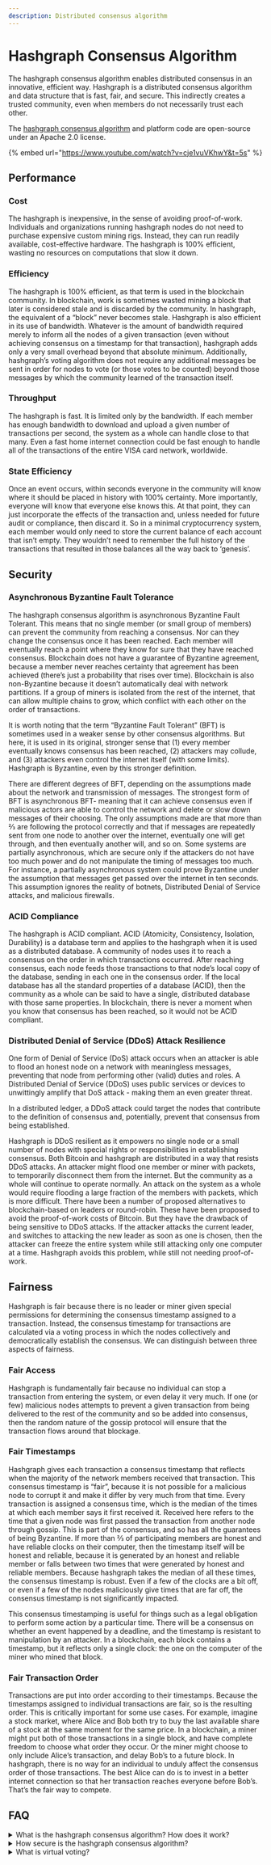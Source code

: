 ```yaml
---
description: Distributed consensus algorithm
---
```


# Hashgraph Consensus Algorithm

The hashgraph consensus algorithm enables distributed consensus in an innovative, efficient way. Hashgraph is a distributed consensus algorithm and data structure that is fast, fair, and secure. This indirectly creates a trusted community, even when members do not necessarily trust each other.

The [hashgraph consensus algorithm](./) and platform code are open-source under an Apache 2.0 license.

{% embed url="https://www.youtube.com/watch?v=cje1vuVKhwY&t=5s" %}

## Performance

### Cost

The hashgraph is inexpensive, in the sense of avoiding proof-of-work. Individuals and organizations running hashgraph nodes do not need to purchase expensive custom mining rigs. Instead, they can run readily available, cost-effective hardware. The hashgraph is 100% efficient, wasting no resources on computations that slow it down.

### Efficiency

The hashgraph is 100% efficient, as that term is used in the blockchain community. In blockchain, work is sometimes wasted mining a block that later is considered stale and is discarded by the community. In hashgraph, the equivalent of a “block” never becomes stale. Hashgraph is also efficient in its use of bandwidth. Whatever is the amount of bandwidth required merely to inform all the nodes of a given transaction (even without achieving consensus on a timestamp for that transaction), hashgraph adds only a very small overhead beyond that absolute minimum. Additionally, hashgraph’s voting algorithm does not require any additional messages be sent in order for nodes to vote (or those votes to be counted) beyond those messages by which the community learned of the transaction itself.

### Throughput

The hashgraph is fast. It is limited only by the bandwidth. If each member has enough bandwidth to download and upload a given number of transactions per second, the system as a whole can handle close to that many. Even a fast home internet connection could be fast enough to handle all of the transactions of the entire VISA card network, worldwide.

### **State Efficiency**

Once an event occurs, within seconds everyone in the community will know where it should be placed in history with 100% certainty. More importantly, everyone will know that everyone else knows this. At that point, they can just incorporate the effects of the transaction and, unless needed for future audit or compliance, then discard it. So in a minimal cryptocurrency system, each member would only need to store the current balance of each account that isn’t empty. They wouldn’t need to remember the full history of the transactions that resulted in those balances all the way back to ‘genesis’.

## Security

### Asynchronous Byzantine Fault Tolerance

The hashgraph consensus algorithm is asynchronous Byzantine Fault Tolerant. This means that no single member (or small group of members) can prevent the community from reaching a consensus. Nor can they change the consensus once it has been reached. Each member will eventually reach a point where they know for sure that they have reached consensus. Blockchain does not have a guarantee of Byzantine agreement, because a member never reaches certainty that agreement has been achieved (there’s just a probability that rises over time). Blockchain is also non-Byzantine because it doesn’t automatically deal with network partitions. If a group of miners is isolated from the rest of the internet, that can allow multiple chains to grow, which conflict with each other on the order of transactions.

It is worth noting that the term “Byzantine Fault Tolerant” (BFT) is sometimes used in a weaker sense by other consensus algorithms. But here, it is used in its original, stronger sense that (1) every member eventually knows consensus has been reached, (2) attackers may collude, and (3) attackers even control the internet itself (with some limits). Hashgraph is Byzantine, even by this stronger definition.

There are different degrees of BFT, depending on the assumptions made about the network and transmission of messages. The strongest form of BFT is asynchronous BFT- meaning that it can achieve consensus even if malicious actors are able to control the network and delete or slow down messages of their choosing. The only assumptions made are that more than 2⁄3 are following the protocol correctly and that if messages are repeatedly sent from one node to another over the internet, eventually one will get through, and then eventually another will, and so on. Some systems are partially asynchronous, which are secure only if the attackers do not have too much power and do not manipulate the timing of messages too much. For instance, a partially asynchronous system could prove Byzantine under the assumption that messages get passed over the internet in ten seconds. This assumption ignores the reality of botnets, Distributed Denial of Service attacks, and malicious firewalls.

### ACID Compliance

The hashgraph is ACID compliant. ACID (Atomicity, Consistency, Isolation, Durability) is a database term and applies to the hashgraph when it is used as a distributed database. A community of nodes uses it to reach a consensus on the order in which transactions occurred. After reaching consensus, each node feeds those transactions to that node’s local copy of the database, sending in each one in the consensus order. If the local database has all the standard properties of a database (ACID), then the community as a whole can be said to have a single, distributed database with those same properties. In blockchain, there is never a moment when you know that consensus has been reached, so it would not be ACID compliant.

### Distributed Denial of Service (DDoS) Attack Resilience

One form of Denial of Service (DoS) attack occurs when an attacker is able to flood an honest node on a network with meaningless messages, preventing that node from performing other (valid) duties and roles. A Distributed Denial of Service (DDoS) uses public services or devices to unwittingly amplify that DoS attack - making them an even greater threat.

In a distributed ledger, a DDoS attack could target the nodes that contribute to the definition of consensus and, potentially, prevent that consensus from being established.

Hashgraph is DDoS resilient as it empowers no single node or a small number of nodes with special rights or responsibilities in establishing consensus. Both Bitcoin and hashgraph are distributed in a way that resists DDoS attacks. An attacker might flood one member or miner with packets, to temporarily disconnect them from the internet. But the community as a whole will continue to operate normally. An attack on the system as a whole would require flooding a large fraction of the members with packets, which is more difficult. There have been a number of proposed alternatives to blockchain-based on leaders or round-robin. These have been proposed to avoid the proof-of-work costs of Bitcoin. But they have the drawback of being sensitive to DDoS attacks. If the attacker attacks the current leader, and switches to attacking the new leader as soon as one is chosen, then the attacker can freeze the entire system while still attacking only one computer at a time. Hashgraph avoids this problem, while still not needing proof-of-work.

## Fairness

Hashgraph is fair because there is no leader or miner given special permissions for determining the consensus timestamp assigned to a transaction. Instead, the consensus timestamp for transactions are calculated via a voting process in which the nodes collectively and democratically establish the consensus. We can distinguish between three aspects of fairness.

### Fair Access

Hashgraph is fundamentally fair because no individual can stop a transaction from entering the system, or even delay it very much. If one (or few) malicious nodes attempts to prevent a given transaction from being delivered to the rest of the community and so be added into consensus, then the random nature of the gossip protocol will ensure that the transaction flows around that blockage.

### Fair Timestamps

Hashgraph gives each transaction a consensus timestamp that reflects when the majority of the network members received that transaction. This consensus timestamp is “fair”, because it is not possible for a malicious node to corrupt it and make it differ by very much from that time. Every transaction is assigned a consensus time, which is the median of the times at which each member says it first received it. Received here refers to the time that a given node was first passed the transaction from another node through gossip. This is part of the consensus, and so has all the guarantees of being Byzantine. If more than 2⁄3 of participating members are honest and have reliable clocks on their computer, then the timestamp itself will be honest and reliable, because it is generated by an honest and reliable member or falls between two times that were generated by honest and reliable members. Because hashgraph takes the median of all these times, the consensus timestamp is robust. Even if a few of the clocks are a bit off, or even if a few of the nodes maliciously give times that are far off, the consensus timestamp is not significantly impacted.

This consensus timestamping is useful for things such as a legal obligation to perform some action by a particular time. There will be a consensus on whether an event happened by a deadline, and the timestamp is resistant to manipulation by an attacker. In a blockchain, each block contains a timestamp, but it reflects only a single clock: the one on the computer of the miner who mined that block.

### Fair Transaction Order

Transactions are put into order according to their timestamps. Because the timestamps assigned to individual transactions are fair, so is the resulting order. This is critically important for some use cases. For example, imagine a stock market, where Alice and Bob both try to buy the last available share of a stock at the same moment for the same price. In a blockchain, a miner might put both of those transactions in a single block, and have complete freedom to choose what order they occur. Or the miner might choose to only include Alice’s transaction, and delay Bob’s to a future block. In hashgraph, there is no way for an individual to unduly affect the consensus order of those transactions. The best Alice can do is to invest in a better internet connection so that her transaction reaches everyone before Bob’s. That’s the fair way to compete.

## FAQ

<details>

<summary>What is the hashgraph consensus algorithm? How does it work?</summary>

The hashgraph consensus algorithm is a distributed consensus mechanism used by Hedera. It uses a data structure called a [hashgraph](../../support-and-community/glossary.md#hashgraph), and a consensus mechanism called the Gossip protocol. This combination allows for fast, fair, and secure consensus. The algorithm works by each node in the network sharing information (or “gossiping”) about the transactions it knows about with other nodes in random order.

</details>

<details>

<summary>How secure is the hashgraph consensus algorithm?</summary>

Hashgraph is secure because it is asynchronous Byzantine Fault Tolerant (aBFT). This means that no single member or small group of members can prevent the community from reaching a consensus or changing the consensus once it has been reached. It is also ACID compliant when used as a distributed database, and it is resilient to [Distributed Denial of Service (DDoS)](../../support-and-community/glossary.md#distributed-denial-of-service-ddos) attacks.

</details>

<details>

<summary>What is virtual voting?</summary>

Virtual voting is an integral part of the hashgraph consensus algorithm. It allows nodes to know what others would vote for without needing actual votes sent over the internet. This is accomplished by examining the history of gossip (who spoke to whom and in what order) to determine how a node would vote based on the information it is likely to have.

</details>
